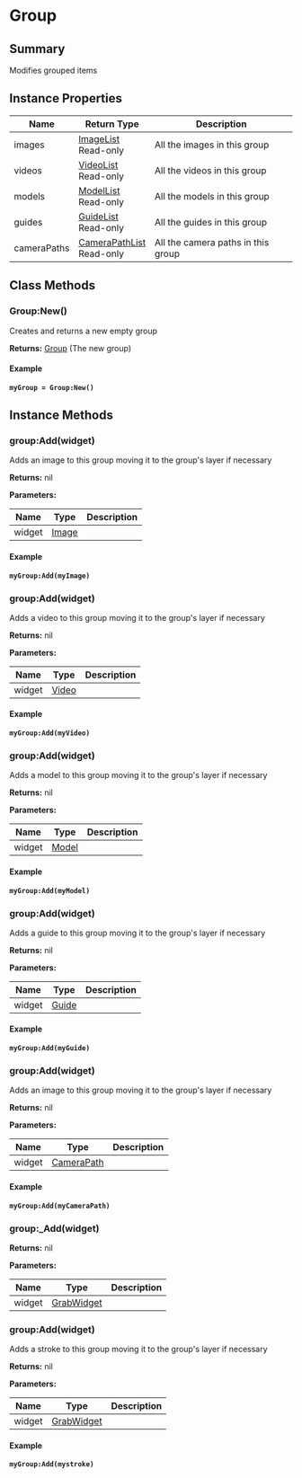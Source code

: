 # Group

## Summary
Modifies grouped items


## Instance Properties

<table data-full-width="false">
<thead><tr><th>Name</th><th>Return Type</th><th>Description</th></tr></thead>
<tbody>
<tr><td>images</td><td><a href="imagelist.md">ImageList</a><br>Read-only</td><td>All the images in this group</td></tr>
<tr><td>videos</td><td><a href="videolist.md">VideoList</a><br>Read-only</td><td>All the videos in this group</td></tr>
<tr><td>models</td><td><a href="modellist.md">ModelList</a><br>Read-only</td><td>All the models in this group</td></tr>
<tr><td>guides</td><td><a href="guidelist.md">GuideList</a><br>Read-only</td><td>All the guides in this group</td></tr>
<tr><td>cameraPaths</td><td><a href="camerapathlist.md">CameraPathList</a><br>Read-only</td><td>All the camera paths in this group</td></tr>
</tbody></table>



## Class Methods

        
### Group:New()

Creates and returns a new empty group

**Returns:** <a href="group.md">Group</a>  (The new group)




#### Example

<pre class="language-lua"><code class="lang-lua"><strong>myGroup = Group:New()</strong></code></pre>



    

## Instance Methods

        
### group:Add(widget)

Adds an image to this group moving it to the group's layer if necessary

**Returns:** nil 


**Parameters:**

<table data-full-width="false">
<thead><tr><th>Name</th><th>Type</th><th>Description</th></tr></thead>
<tbody><tr><td>widget</td><td><a href="image.md">Image</a></td><td></td></tr></tbody></table>




#### Example

<pre class="language-lua"><code class="lang-lua"><strong>myGroup:Add(myImage)</strong></code></pre>




### group:Add(widget)

Adds a video to this group moving it to the group's layer if necessary

**Returns:** nil 


**Parameters:**

<table data-full-width="false">
<thead><tr><th>Name</th><th>Type</th><th>Description</th></tr></thead>
<tbody><tr><td>widget</td><td><a href="video.md">Video</a></td><td></td></tr></tbody></table>




#### Example

<pre class="language-lua"><code class="lang-lua"><strong>myGroup:Add(myVideo)</strong></code></pre>




### group:Add(widget)

Adds a model to this group moving it to the group's layer if necessary

**Returns:** nil 


**Parameters:**

<table data-full-width="false">
<thead><tr><th>Name</th><th>Type</th><th>Description</th></tr></thead>
<tbody><tr><td>widget</td><td><a href="model.md">Model</a></td><td></td></tr></tbody></table>




#### Example

<pre class="language-lua"><code class="lang-lua"><strong>myGroup:Add(myModel)</strong></code></pre>




### group:Add(widget)

Adds a guide to this group moving it to the group's layer if necessary

**Returns:** nil 


**Parameters:**

<table data-full-width="false">
<thead><tr><th>Name</th><th>Type</th><th>Description</th></tr></thead>
<tbody><tr><td>widget</td><td><a href="guide.md">Guide</a></td><td></td></tr></tbody></table>




#### Example

<pre class="language-lua"><code class="lang-lua"><strong>myGroup:Add(myGuide)</strong></code></pre>




### group:Add(widget)

Adds an image to this group moving it to the group's layer if necessary

**Returns:** nil 


**Parameters:**

<table data-full-width="false">
<thead><tr><th>Name</th><th>Type</th><th>Description</th></tr></thead>
<tbody><tr><td>widget</td><td><a href="camerapath.md">CameraPath</a></td><td></td></tr></tbody></table>




#### Example

<pre class="language-lua"><code class="lang-lua"><strong>myGroup:Add(myCameraPath)</strong></code></pre>




### group:_Add(widget)



**Returns:** nil 


**Parameters:**

<table data-full-width="false">
<thead><tr><th>Name</th><th>Type</th><th>Description</th></tr></thead>
<tbody><tr><td>widget</td><td><a href="grabwidget.md">GrabWidget</a></td><td></td></tr></tbody></table>






### group:Add(widget)

Adds a stroke to this group moving it to the group's layer if necessary

**Returns:** nil 


**Parameters:**

<table data-full-width="false">
<thead><tr><th>Name</th><th>Type</th><th>Description</th></tr></thead>
<tbody><tr><td>widget</td><td><a href="grabwidget.md">GrabWidget</a></td><td></td></tr></tbody></table>




#### Example

<pre class="language-lua"><code class="lang-lua"><strong>myGroup:Add(mystroke)</strong></code></pre>



    
